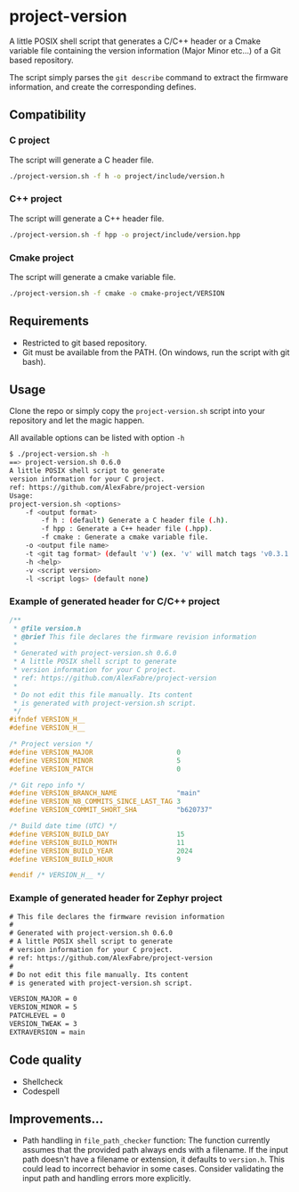 # project-version

A little POSIX shell script that generates a C/C++ header or a Cmake variable file containing the version information (Major Minor etc...) of a Git based repository.

The script simply parses the `git describe` command to extract the firmware information, and create the corresponding defines.

## Compatibility

### C project

The script will generate a C header file.

```sh
./project-version.sh -f h -o project/include/version.h
```

### C++ project

The script will generate a C++ header file.

```sh
./project-version.sh -f hpp -o project/include/version.hpp
```

### Cmake project

The script will generate a cmake variable file.

```sh
./project-version.sh -f cmake -o cmake-project/VERSION
```

## Requirements

- Restricted to git based repository.
- Git must be available from the PATH. (On windows, run the script with git bash).

## Usage

Clone the repo or simply copy the `project-version.sh` script into your repository and let the magic happen.

All available options can be listed with option `-h`

~~~sh
$ ./project-version.sh -h
==> project-version.sh 0.6.0
A little POSIX shell script to generate
version information for your C project.
ref: https://github.com/AlexFabre/project-version
Usage:
project-version.sh <options>
    -f <output format>
        -f h : (default) Generate a C header file (.h).
        -f hpp : Generate a C++ header file (.hpp).
        -f cmake : Generate a cmake variable file.
    -o <output file name>
    -t <git tag format> (default 'v') (ex. 'v' will match tags 'v0.3.1' and 'v0.2.1-beta' but not tags '1.3.4' nor 'version3.2.3')
    -h <help>
    -v <script version>
    -l <script logs> (default none)
~~~

### Example of generated header for C/C++ project

~~~c
/**
 * @file version.h
 * @brief This file declares the firmware revision information
 *
 * Generated with project-version.sh 0.6.0
 * A little POSIX shell script to generate
 * version information for your C project.
 * ref: https://github.com/AlexFabre/project-version
 *
 * Do not edit this file manually. Its content
 * is generated with project-version.sh script.
 */
#ifndef VERSION_H__
#define VERSION_H__

/* Project version */
#define VERSION_MAJOR                     0
#define VERSION_MINOR                     5
#define VERSION_PATCH                     0

/* Git repo info */
#define VERSION_BRANCH_NAME               "main"
#define VERSION_NB_COMMITS_SINCE_LAST_TAG 3
#define VERSION_COMMIT_SHORT_SHA          "b620737"

/* Build date time (UTC) */
#define VERSION_BUILD_DAY                 15
#define VERSION_BUILD_MONTH               11
#define VERSION_BUILD_YEAR                2024
#define VERSION_BUILD_HOUR                9

#endif /* VERSION_H__ */
~~~

### Example of generated header for Zephyr project

~~~txt
# This file declares the firmware revision information
#
# Generated with project-version.sh 0.6.0
# A little POSIX shell script to generate
# version information for your C project.
# ref: https://github.com/AlexFabre/project-version
#
# Do not edit this file manually. Its content
# is generated with project-version.sh script.

VERSION_MAJOR = 0
VERSION_MINOR = 5
PATCHLEVEL = 0
VERSION_TWEAK = 3
EXTRAVERSION = main
~~~

## Code quality
- Shellcheck
- Codespell

## Improvements...

* Path handling in `file_path_checker` function: The function currently assumes that the provided path always ends with a filename. If the input path doesn't have a filename or extension, it defaults to `version.h`. This could lead to incorrect behavior in some cases. Consider validating the input path and handling errors more explicitly.
